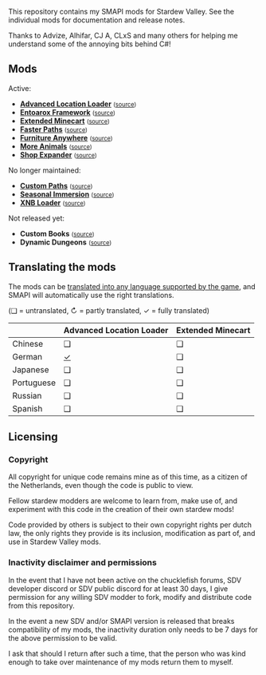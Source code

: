 This repository contains my SMAPI mods for Stardew Valley. See the individual mods for
documentation and release notes.

Thanks to Advize, Alhifar, CJ A, CLxS and many others for helping me understand some of the
annoying bits behind C#!

## Mods
Active:
* **[Advanced Location Loader](https://www.nexusmods.com/stardewvalley/mods/2270)** <small>([source](AdvancedLocationLoader))</small>
* **[Entoarox Framework](https://www.nexusmods.com/stardewvalley/mods/2269)** <small>([source](Framework))</small>
* **[Extended Minecart](https://www.nexusmods.com/stardewvalley/mods/2271)** <small>([source](ExtendedMinecart))</small>
* **[Faster Paths](https://www.nexusmods.com/stardewvalley/mods/2277)** <small>([source](FasterPaths))</small>
* **[Furniture Anywhere](https://www.nexusmods.com/stardewvalley/mods/2276)** <small>([source](FurnitureAnywhere))</small>
* **[More Animals](https://www.nexusmods.com/stardewvalley/mods/2274)** <small>([source](MorePets))</small>
* **[Shop Expander](https://www.nexusmods.com/stardewvalley/mods/2278)** <small>([source](ShopExpander))</small>

No longer maintained:
* **[Custom Paths](https://www.nexusmods.com/stardewvalley/mods/2272)** <small>([source](CustomPaths))</small>
* **[Seasonal Immersion](https://www.nexusmods.com/stardewvalley/mods/2273)** <small>([source](SeasonalImmersion))</small>
* **[XNB Loader](https://www.nexusmods.com/stardewvalley/mods/2275)** <small>([source](XnbLoader))</small>

Not released yet:
* **Custom Books** <small>([source](CustomBooks))</small>
* **Dynamic Dungeons** <small>([source](DynamicDungeons))</small>

## Translating the mods
The mods can be [translated into any language supported by the game](https://stardewvalleywiki.com/Modding:Modder_Guide/APIs/Translation),
and SMAPI will automatically use the right translations.

(❑ = untranslated, ↻ = partly translated, ✓ = fully translated)

&nbsp;     | Advanced Location Loader                  | Extended Minecart
---------- | :---------------------------------------- | :-----------------------------------
Chinese    | ❑                                        | ❑
German     | [✓](AdvancedLocationLoader/i18n/de.json) | ❑
Japanese   | ❑                                        | ❑
Portuguese | ❑                                        | ❑
Russian    | ❑                                        | ❑
Spanish    | ❑                                        | ❑

## Licensing
### Copyright
All copyright for unique code remains mine as of this time, as a citizen of the Netherlands, even
though the code is public to view.

Fellow stardew modders are welcome to learn from, make use of, and experiment with this code in the
creation of their own stardew mods!

Code provided by others is subject to their own copyright rights per dutch law, the only rights they
provide is its inclusion, modification as part of, and use in Stardew Valley mods.

### Inactivity disclaimer and permissions
In the event that I have not been active on the chucklefish forums, SDV developer discord or SDV
public discord for at least 30 days, I give permission for any willing SDV modder to fork, modify
and distribute code from this repository.

In the event a new SDV and/or SMAPI version is released that breaks compatibility of my mods, the
inactivity duration only needs to be 7 days for the above permission to be valid.

I ask that should I return after such a time, that the person who was kind enough to take over
maintenance of my mods return them to myself.
